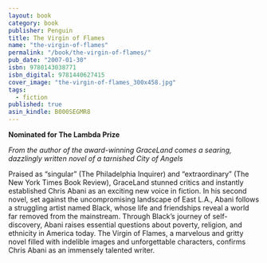 ```yaml
---
layout: book
category: book
publisher: Penguin
title: The Virgin of Flames
name: "the-virgin-of-flames"
permalink: "/book/the-virgin-of-flames/"
pub_date: "2007-01-30"
isbn: 9780143038771
isbn_digital: 9781440627415
cover_image: "the-virgin-of-flames_300x458.jpg"
tags: 
  - fiction
published: true
asin_kindle: B000SEGMR8
---
```

**Nominated for The Lambda Prize**

*From the author of the award-winning GraceLand comes a searing, dazzlingly written novel of a tarnished City of Angels*

Praised as “singular” (The Philadelphia Inquirer) and “extraordinary” (The New York Times Book Review), GraceLand stunned critics and instantly established Chris Abani as an exciting new voice in fiction. In his second novel, set against the uncompromising landscape of East L.A., Abani follows a struggling artist named Black, whose life and friendships reveal a world far removed from the mainstream. Through Black’s journey of self- discovery, Abani raises essential questions about poverty, religion, and ethnicity in America today. The Virgin of Flames, a marvelous and gritty novel filled with indelible images and unforgettable characters, confirms Chris Abani as an immensely talented writer.